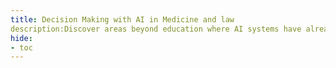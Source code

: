 ```yaml
---
title: Decision Making with AI in Medicine and law
description:Discover areas beyond education where AI systems have already profoundly changed the way decisions are made.
hide:
- toc
---
```

